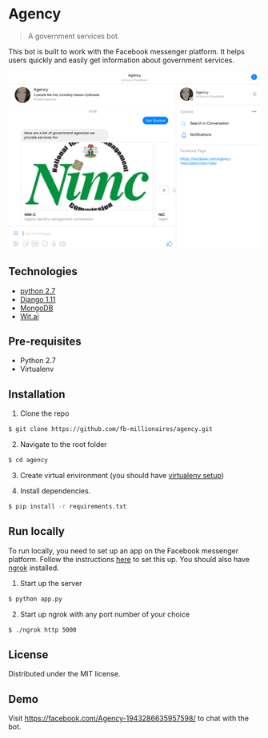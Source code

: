 # Agency
> A government services bot.

This bot is built to work with the Facebook messenger platform. It helps users quickly and easily get information about government services.

![](screenshot.png)

## Technologies
+ [python 2.7](https://www.python.org/download/releases/2.7/)
+ [Django 1.11](https://www.djangoproject.com/)
+ [MongoDB](https://www.mongodb.com/)
+ [Wit.ai](https://wit.ai/)

## Pre-requisites
+ Python 2.7
+ Virtualenv

## Installation

1. Clone the repo

```sh
$ git clone https://github.com/fb-millionaires/agency.git
```

2. Navigate to the root folder

```sh
$ cd agency
```

3. Create virtual environment (you should have [virtualenv setup](https://virtualenv.pypa.io/en/stable/installation/))

4. Install dependencies.

```sh
$ pip install -r requirements.txt
```


## Run locally
To run locally, you need to set up an app on the Facebook messenger platform. Follow the instructions [here](https://blog.hartleybrody.com/fb-messenger-bot/) to set this up. You should also have [ngrok](https://ngrok.com/) installed.

1. Start up the server

```sh
$ python app.py
```

2. Start up ngrok with any port number of your choice

```sh
$ ./ngrok http 5000
```

## License
Distributed under the MIT license.

## Demo
Visit https://facebook.com/Agency-1943286635957598/ to chat with the bot.